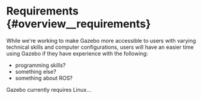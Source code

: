 Requirements {#overview__requirements}
========

While we're working to make Gazebo more accessible to users with varying technical skills and computer configurations, users will have an easier time using Gazebo if they have experience with the following:

 * programming skills?
 * something else?
 * something about ROS?

Gazebo currently requires Linux...